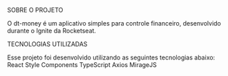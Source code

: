 SOBRE O PROJETO

O dt-money é um aplicativo simples para controle financeiro, desenvolvido durante o Ignite da Rocketseat.

TECNOLOGIAS UTILIZADAS 

Esse projeto foi desenvolvido utilizando as seguintes tecnologias abaixo:
React
Style Components
TypeScript
Axios
MirageJS
